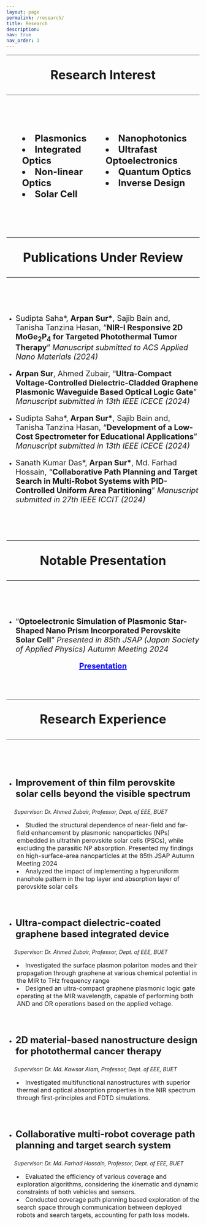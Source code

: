 ```yaml
---
layout: page
permalink: /research/
title: Research
description: 
nav: true
nav_order: 3
---
```


---

<p style="text-align: center; font-size: 32px;">
    <strong>Research Interest</strong>
</p>

---

<div style="height: 60px;"></div> 


<div style="display: flex; justify-content: space-around;">

  <div style="text-align: center; font-size: 24px;">
    <ul style="list-style-position: inside; text-align: left;">
      <li><strong>Plasmonics</strong></li>
      <li><strong>Integrated Optics</strong></li>
      <li><strong>Non-linear Optics</strong></li>
      <li><strong>Solar Cell</strong></li>
    </ul>
  </div>

  <div style="text-align: center; font-size: 24px;">
    <ul style="list-style-position: inside; text-align: left;">
      <li><strong>Nanophotonics</strong></li>
      <li><strong>Ultrafast Optoelectronics</strong></li>
      <li><strong>Quantum Optics</strong></li>
      <li><strong>Inverse Design</strong></li>
    </ul>
  </div>

</div>

<div style="height: 60px;"></div> 

---

<p style="text-align: center; font-size: 32px;">
    <strong>Publications Under Review</strong>
</p>

---

<div style="height: 60px;"></div> 

- <p style="font-size: 20px;">Sudipta Saha*, <strong>Arpan Sur*</strong>, Sajib Bain and, Tanisha Tanzina Hasan, “<strong>NIR-I Responsive 2D MoGe<sub>2</sub>P<sub>4</sub> for Targeted Photothermal Tumor Therapy</strong>” <i> Manuscript submitted to ACS Applied Nano Materials (2024) </i> </p>

- <p style="font-size: 20px;"> <strong>Arpan Sur</strong>, Ahmed Zubair, “<strong>Ultra-Compact Voltage-Controlled Dielectric-Cladded Graphene Plasmonic Waveguide Based Optical Logic Gate</strong>” <i> Manuscript submitted in 13th IEEE ICECE (2024) </i> </p>


- <p style="font-size: 20px;">Sudipta Saha*, <strong>Arpan Sur*</strong>, Sajib Bain and, Tanisha Tanzina Hasan, “<strong>Development of a Low-Cost Spectrometer for Educational Applications</strong>” <i> Manuscript submitted in 13th IEEE ICECE (2024) </i> </p>


- <p style="font-size: 20px;"> Sanath Kumar Das*, <strong>Arpan Sur*</strong>, Md. Farhad Hossain, “<strong>Collaborative Path Planning and Target Search in Multi-Robot Systems with PID-Controlled Uniform Area Partitioning</strong>” <i> Manuscript submitted in 27th IEEE ICCIT (2024) </i></p>


<div style="height: 60px;"></div> 

---

<p style="text-align: center; font-size: 32px;">
    <strong>Notable Presentation</strong>
</p>

---

<div style="height: 60px;"></div> 

- <p style="font-size: 20px;">“<strong>Optoelectronic Simulation of Plasmonic Star-Shaped Nano Prism Incorporated Perovskite Solar Cell</strong>” <i> Presented in 85th JSAP (Japan Society of Applied Physics) Autumn Meeting 2024 </i></p>

<div style="text-align: center; font-size: 20px;">
  <a href="https://drive.google.com/file/d/1cQpLkGS0KRfpt-eOIL2IU_PlO2vovdKw/view?usp=sharing" style="color: blue;">
    <strong style="color: blue;">Presentation</strong>
  </a>
</div>




<div style="height: 60px;"></div> 

---

<p style="text-align: center; font-size: 32px;">
    <strong>Research Experience</strong>
</p>

---

<div style="height: 60px;"></div> 

- <p style="text-align: left; font-size: 24px;"><strong>Improvement of thin film perovskite solar cells beyond the visible spectrum</strong></p>

<p style="padding-left: 20px;"><i>Supervisor: Dr. Ahmed Zubair, Professor, Dept. of EEE, BUET</i></p>

<div style="text-align: center; font-size: 16px;">
    <ul style="list-style-position: inside; text-align: left;">
      <li>Studied the structural dependence of near-field and far-field enhancement by plasmonic nanoparticles (NPs) embedded in ultrathin perovskite solar cells (PSCs), while excluding the parasitic NP absorption. Presented my findings on high-surface-area nanoparticles at the 85th JSAP Autumn Meeting 2024</li>
      <li>Analyzed the impact of implementing a hyperuniform nanohole pattern in the top layer and absorption layer of perovskite solar cells</li>
    </ul>
</div>

<div style="height: 30px;">
</div> 





- <p style="text-align: left; font-size: 24px;"><strong>Ultra-compact dielectric-coated graphene based integrated device</strong></p>

<p style="padding-left: 20px;"><i>Supervisor: Dr. Ahmed Zubair, Professor, Dept. of EEE, BUET</i></p>

<div style="text-align: center; font-size: 16px;">
    <ul style="list-style-position: inside; text-align: left;">
      <li>Investigated the surface plasmon polariton modes and their propagation through graphene at various chemical potential in the MIR to THz frequency range</li>
      <li>Designed an ultra-compact graphene plasmonic logic gate operating at the MIR wavelength, capable of performing both AND and OR operations based on the applied voltage.</li>
    </ul>
</div>

<div style="height: 30px;">
</div> 




- <p style="text-align: left; font-size: 24px;"><strong>2D material-based nanostructure design for photothermal cancer therapy</strong></p>

<p style="padding-left: 20px;"><i>Supervisor: Dr. Md. Kawsar Alam, Professor, Dept. of EEE, BUET</i></p>

<div style="text-align: center; font-size: 16px;">
    <ul style="list-style-position: inside; text-align: left;">
      <li>Investigated multifunctional nanostructures with superior thermal and optical absorption properties in the NIR spectrum through first-principles and FDTD simulations.</li>
    </ul>
</div>

<div style="height: 30px;">
</div> 



- <p style="text-align: left; font-size: 24px;"><strong>Collaborative multi-robot coverage path planning and target search system</strong></p>

<p style="padding-left: 20px;"><i>Supervisor:  Dr. Md. Farhad Hossain, Professor, Dept. of EEE, BUET</i></p>

<div style="text-align: center; font-size: 16px;">
    <ul style="list-style-position: inside; text-align: left;">
      <li>Evaluated the efficiency of various coverage and exploration algorithms, considering the kinematic and dynamic constraints of both vehicles and sensors.</li>
      <li>Conducted coverage path planning based exploration of the search space through communication between deployed robots and search targets, accounting for path loss models.</li>
    </ul>
</div>

<div style="height: 30px;">
</div> 

<!-- [JSAP]: https://docs.google.com/presentation/d/15cIItyCWa-KjU3bGkxi__p--92b0h0_V/edit?usp=sharing&ouid=104682773955332257682&rtpof=true&sd=true -->